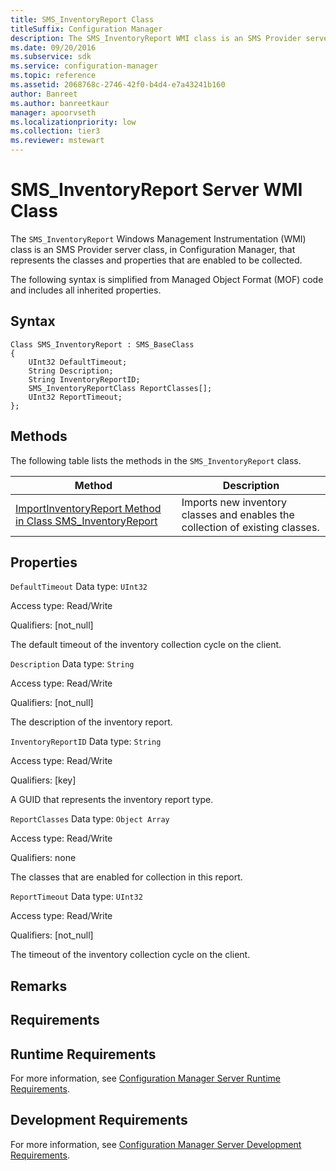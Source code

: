 ```yaml
---
title: SMS_InventoryReport Class
titleSuffix: Configuration Manager
description: The SMS_InventoryReport WMI class is an SMS Provider server class that represents the classes and properties that are enabled to be collected.
ms.date: 09/20/2016
ms.subservice: sdk
ms.service: configuration-manager
ms.topic: reference
ms.assetid: 2068768c-2746-42f0-b4d4-e7a43241b160
author: Banreet
ms.author: banreetkaur
manager: apoorvseth
ms.localizationpriority: low
ms.collection: tier3
ms.reviewer: mstewart
---
```

# SMS_InventoryReport Server WMI Class
The `SMS_InventoryReport` Windows Management Instrumentation (WMI) class is an SMS Provider server class, in Configuration Manager, that represents the classes and properties that are enabled to be collected.

 The following syntax is simplified from Managed Object Format (MOF) code and includes all inherited properties.

## Syntax

```
Class SMS_InventoryReport : SMS_BaseClass
{
    UInt32 DefaultTimeout;
    String Description;
    String InventoryReportID;
    SMS_InventoryReportClass ReportClasses[];
    UInt32 ReportTimeout;
};
```

## Methods
 The following table lists the methods in the `SMS_InventoryReport` class.

|Method|Description|
|------------|-----------------|
|[ImportInventoryReport Method in Class SMS_InventoryReport](../../../../../develop/reference/core/clients/manage/importinventoryreport-method-in-class-sms_inventoryreport.md)|Imports new inventory classes and enables the collection of existing classes.|

## Properties
 `DefaultTimeout`
 Data type: `UInt32`

 Access type: Read/Write

 Qualifiers: [not_null]

 The default timeout of the inventory collection cycle on the client.

 `Description`
 Data type: `String`

 Access type: Read/Write

 Qualifiers: [not_null]

 The description of the inventory report.

 `InventoryReportID`
 Data type: `String`

 Access type: Read/Write

 Qualifiers: [key]

 A GUID that represents the inventory report type.

 `ReportClasses`
 Data type: `Object Array`

 Access type: Read/Write

 Qualifiers: none

 The classes that are enabled for collection in this report.

 `ReportTimeout`
 Data type: `UInt32`

 Access type: Read/Write

 Qualifiers: [not_null]

 The timeout of the inventory collection cycle on the client.

## Remarks

## Requirements

## Runtime Requirements
 For more information, see [Configuration Manager Server Runtime Requirements](../../../../../develop/core/reqs/server-runtime-requirements.md).

## Development Requirements
 For more information, see [Configuration Manager Server Development Requirements](../../../../../develop/core/reqs/server-development-requirements.md).
